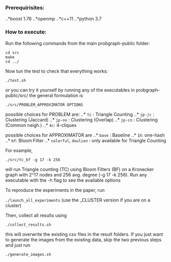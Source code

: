 
### Prerequirisites: #

..*boost 1.76
..*openmp
..*c++11
..*python 3.7

### How to execute: #

Run the following commands from the main probgraph-public folder:
```
cd src
make
cd ../ 
```

Now tun the test to check that everything works:

`./test.sh`

or you can try it yourself by running any of the executables in probgraph-public/src/
the general formulation is

`./src/PROBLEM_APPROXIMATOR OPTIONS`

possible choices for PROBLEM are:
..* `tc` : Triangle Counting
..* `jp-jc` : Clustering (Jaccard)
..* `jp-ov` : Clustering (Overlap)
..* `jp-cn` : Clustering (Common neigh.)
..* `4c`: 4-cliques

possible choices for APPROXIMATOR are
..* `base` : Baseline
..* `1h`: one-hash
..* `bf`: Bloom Filter
..* `colorful`, `doulion` : only available for Triangle Counting

For example, 

`./src/tc_bf -g 17 -k 256`

will run Triangle counting (TC) using Bloom Filters (BF) on a Kronecker graph with 2^17 nodes and 256 avg. degree (-g 17 -k 256).
Run any executable with the -h flag to see the available options

To reproduce the experiments in the paper, run 

`./launch_all_experiments` (use the _CLUSTER version if you are on a cluster) 

Then, collect all results using 

`./collect_results.sh`

this will overwrite the existing csv files in the result folders. If you just want to generate the images from the existing data, skip the two previous steps and just run

`./generate_images.sh`
